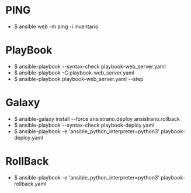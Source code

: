 # PING
- $ ansible web -m ping -i inventario

# PlayBook
- $ ansible-playbook --syntax-check playbook-web_server.yaml
- $ ansible-playbook -C playbook-web_server.yaml
- $ ansible-playbook playbook-web_server.yaml --step

# Galaxy
- $ ansible-galaxy install --force ansistrano.deploy ansistrano.rollback
- $ ansible-playbook --syntax-check playbook-deploy.yaml
- $ ansible-playbook -e 'ansible_python_interpreter=python3' playbook-deploy.yaml

# RollBack
- $ ansible-playbook -e 'ansible_python_interpreter=python3' playbook-rollback.yaml